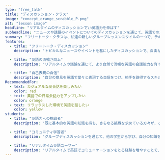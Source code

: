 ```yaml
---
type: "free_talk"
title: "ディスカッション・クラス"
image: "concept_orange_scrabble_P.png"
alt: "lesson image"
headline: "リアルタイムのディスカッションで\n英語力を伸ばす"
subheadline: "ニュースや話題のイベントについてのディスカッションを通じて、英語での意見表現や会話能力を強化します。自由なフリートーク形式で、流暢な英語でのコミュニケーションと自信を獲得しましょう。"
summary: "フリートーク・クラスは、私達の新しいグループレッスンスタイルの一つで、テキストブックを用いず、ニュースや話題のイベントについて自由にディスカッションを行います。このスタイルは、生徒たちが自然な英語でのコミュニケーションを練習し、流暢さと自信を向上させることを目指しています。"
features:
  - title: "フリートーク・ディスカッション"
    description: "トピカルなニュースやイベントを基にしたディスカッションで、自由な英語表現力を磨きます。"

  - title: "英語の流暢さ向上"
    description: "リアルタイムの議論を通じて、より自然で流暢な英語の会話能力を育てます。"

  - title: "自己表現の自信"
    description: "自分の意見を英語で堂々と表現する自信をつけ、相手を説得するスキルを磨きます。"
RecommendedFor:
  - text: カジュアルな英会話を楽しみたい
    color: red
  - text: 英語での日常会話力をアップしたい
    color: orange
  - text: リラックスした環境で英語を話したい
    color: yellow
students:
  - title: "英語力への挑戦者"
    description: "既に基本的な英語の知識を持ち、さらなる挑戦を求めている方々が、このクラスを選んでいます。"

  - title: "コミュニティ学習者"
    description: "グループディスカッションを通じて、他の学生から学び、自分の知識を共有したい方々が参加しています。"

  - title: "リアルタイム英語ユーザー"
    description: "リアルタイムで英語でコミュニケーションをとる経験を増やすことで、英語力を向上させたい方々に人気のクラスです。"
---
```


<!--
## こんな方におすすめ

このコースは、すでに英会話にある程度慣れている方、またはリアルタイムの議論を通じて英語力を更に伸ばしたい方に最適です。

## レッスンの詳細

- レッスン形式: 対面
- レッスン形式: グループ
- 最大グループ人数: 5 人

## このレッスンで学べること

- ニュースや話題のイベントについての英語での自由なディスカッション
- 流暢な英語での会話能力の向上
- 英語で意見を表現する自信の獲得

## こんな方が参加されています

- 自分の英語力を挑戦しながら向上させたい方
- グループで英語を学び、他の生徒と交流しながらスキルを磨きたい方
- リアルタイムで英語でコミュニケーションする機会を増やしたい方 -->
